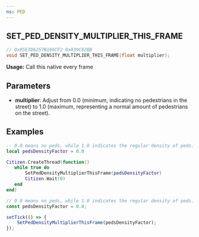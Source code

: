 ```yaml
---
ns: PED
---
```

## SET_PED_DENSITY_MULTIPLIER_THIS_FRAME

```c
// 0x95E3D6257B166CF2 0x039C82BB
void SET_PED_DENSITY_MULTIPLIER_THIS_FRAME(float multiplier);
```

**Usage:** Call this native every frame
    
## Parameters
* **multiplier**: Adjust from 0.0 (minimum, indicating no pedestrians in the street) to 1.0 (maximum, representing a normal amount of pedestrians on the street).

## Examples
```lua
-- 0.0 means no peds, while 1.0 indicates the regular density of peds.
local pedsDensityFactor = 0.0 

Citizen.CreateThread(function()
   while true do
       SetPedDensityMultiplierThisFrame(pedsDensityFactor)
       Citizen.Wait(0)  
   end
end)
```

```js
// 0.0 means no peds, while 1.0 indicates the regular density of peds.
const pedsDensityFactor = 0.0;

setTick(() => {
    SetPedDensityMultiplierThisFrame(pedsDensityFactor);  
});
```

